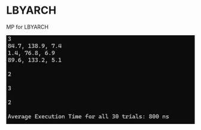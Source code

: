 # LBYARCH
MP for LBYARCH

<div align="center">
  <img src="pictures/Screenshot 2025-07-31 231821.png" alt="1st ss">
</div>
